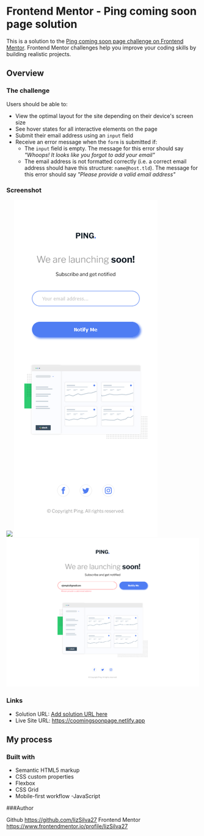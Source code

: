 # Frontend Mentor - Ping coming soon page solution

This is a solution to the [Ping coming soon page challenge on Frontend Mentor](https://www.frontendmentor.io/challenges/ping-single-column-coming-soon-page-5cadd051fec04111f7b848da). Frontend Mentor challenges help you improve your coding skills by building realistic projects. 

## Overview

### The challenge

Users should be able to:

- View the optimal layout for the site depending on their device's screen size
- See hover states for all interactive elements on the page
- Submit their email address using an `input` field
- Receive an error message when the `form` is submitted if:
	- The `input` field is empty. The message for this error should say *"Whoops! It looks like you forgot to add your email"*
	- The email address is not formatted correctly (i.e. a correct email address should have this structure: `name@host.tld`). The message for this error should say *"Please provide a valid email address"*

### Screenshot

![](.design//viewDesktop.png)
![](./design/viewMobile.png)
![](./design/activeStates.png)

### Links

- Solution URL: [Add solution URL here](https://your-solution-url.com)
- Live Site URL: https://coomingsoonpage.netlify.app

## My process

### Built with

- Semantic HTML5 markup
- CSS custom properties
- Flexbox
- CSS Grid
- Mobile-first workflow
-JavaScript

###Author

Github https://github.com/lizSilva27
Frontend Mentor https://www.frontendmentor.io/profile/lizSilva27